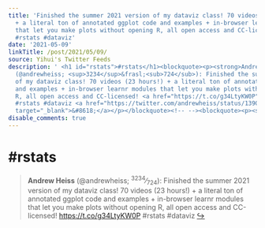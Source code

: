 ```yaml
---
title: 'Finished the summer 2021 version of my dataviz class! 70 videos (≈23 hours!)
  + a literal ton of annotated ggplot code and examples + in-browser learnr modules
  that let you make plots without opening R, all open access and CC-licensed! https://t.co/g34LtyKW0P
  #rstats #dataviz'
date: '2021-05-09'
linkTitle: /post/2021/05/09/
source: Yihui's Twitter Feeds
description: ' <h1 id="rstats">#rstats</h1><blockquote><p><strong>Andrew Heiss</strong>
  (@andrewheiss; <sup>3234</sup>&frasl;<sub>724</sub>): Finished the summer 2021 version
  of my dataviz class! 70 videos (23 hours!) + a literal ton of annotated ggplot code
  and examples + in-browser learnr modules that let you make plots without opening
  R, all open access and CC-licensed! <a href="https://t.co/g34LtyKW0P" target="_blank">https://t.co/g34LtyKW0P</a>
  #rstats #dataviz <a href="https://twitter.com/andrewheiss/status/1390704334795677703"
  target="_blank">&#8618;</a></p></blockquote><!-- --><blockquote><p><strong ...'
disable_comments: true
---
```

 <h1 id="rstats">#rstats</h1><blockquote><p><strong>Andrew Heiss</strong> (@andrewheiss; <sup>3234</sup>&frasl;<sub>724</sub>): Finished the summer 2021 version of my dataviz class! 70 videos (23 hours!) + a literal ton of annotated ggplot code and examples + in-browser learnr modules that let you make plots without opening R, all open access and CC-licensed! <a href="https://t.co/g34LtyKW0P" target="_blank">https://t.co/g34LtyKW0P</a> #rstats #dataviz <a href="https://twitter.com/andrewheiss/status/1390704334795677703" target="_blank">&#8618;</a></p></blockquote><!-- --><blockquote><p><strong ...